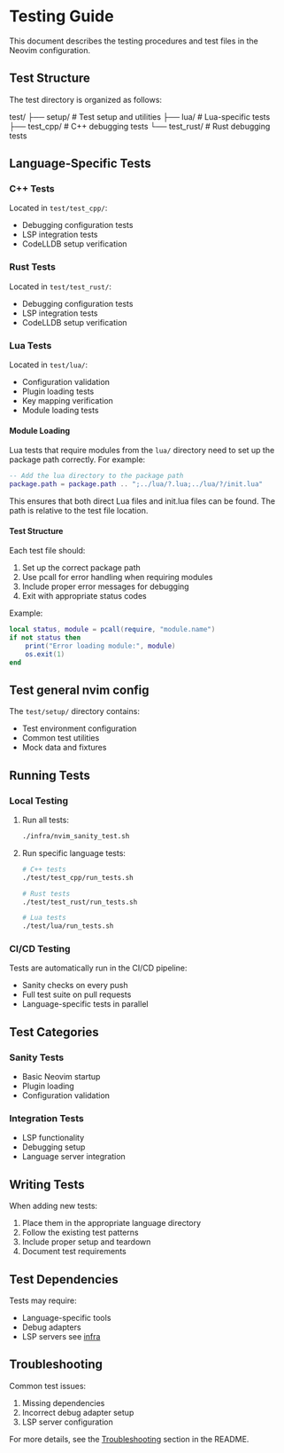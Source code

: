# Testing Guide

This document describes the testing procedures and test files in the Neovim configuration.

## Test Structure

The test directory is organized as follows:

test/
├── setup/          # Test setup and utilities
├── lua/            # Lua-specific tests
├── test_cpp/       # C++ debugging tests
└── test_rust/      # Rust debugging tests

## Language-Specific Tests

### C++ Tests

Located in `test/test_cpp/`:

- Debugging configuration tests
- LSP integration tests
- CodeLLDB setup verification

### Rust Tests

Located in `test/test_rust/`:

- Debugging configuration tests
- LSP integration tests
- CodeLLDB setup verification

### Lua Tests

Located in `test/lua/`:

- Configuration validation
- Plugin loading tests
- Key mapping verification
- Module loading tests

#### Module Loading

Lua tests that require modules from the `lua/` directory need to set up the package path correctly. For example:

```lua
-- Add the lua directory to the package path
package.path = package.path .. ";../lua/?.lua;../lua/?/init.lua"
```

This ensures that both direct Lua files and init.lua files can be found. The path is relative to the test file location.

#### Test Structure

Each test file should:

1. Set up the correct package path
2. Use pcall for error handling when requiring modules
3. Include proper error messages for debugging
4. Exit with appropriate status codes

Example:

```lua
local status, module = pcall(require, "module.name")
if not status then
    print("Error loading module:", module)
    os.exit(1)
end
```

## Test general nvim config

The `test/setup/` directory contains:

- Test environment configuration
- Common test utilities
- Mock data and fixtures

## Running Tests

### Local Testing

1. Run all tests:

   ```bash
   ./infra/nvim_sanity_test.sh
   ```

2. Run specific language tests:

   ```bash
   # C++ tests
   ./test/test_cpp/run_tests.sh

   # Rust tests
   ./test/test_rust/run_tests.sh

   # Lua tests
   ./test/lua/run_tests.sh
   ```

### CI/CD Testing

Tests are automatically run in the CI/CD pipeline:

- Sanity checks on every push
- Full test suite on pull requests
- Language-specific tests in parallel

## Test Categories

### Sanity Tests

- Basic Neovim startup
- Plugin loading
- Configuration validation

### Integration Tests

- LSP functionality
- Debugging setup
- Language server integration

## Writing Tests

When adding new tests:

1. Place them in the appropriate language directory
2. Follow the existing test patterns
3. Include proper setup and teardown
4. Document test requirements

## Test Dependencies

Tests may require:

- Language-specific tools
- Debug adapters
- LSP servers
see [infra](infrastructure.md)

## Troubleshooting

Common test issues:

1. Missing dependencies
2. Incorrect debug adapter setup
3. LSP server configuration

For more details, see the [Troubleshooting](README.md#troubleshooting) section in the README.
